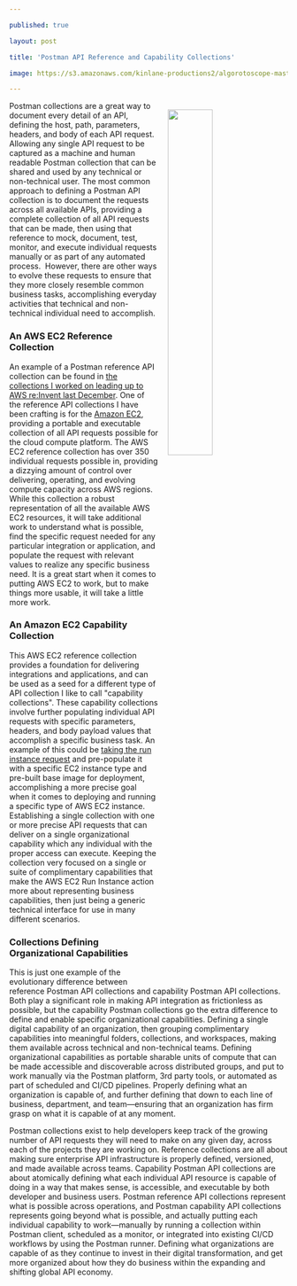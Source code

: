 ---
published: true
layout: post
title: 'Postman API Reference and Capability Collections'
image: https://s3.amazonaws.com/kinlane-productions2/algorotoscope-master/bf-skinner-docks-water-front-ships-containers.jpg
---
<img src="https://s3.amazonaws.com/kinlane-productions2/algorotoscope-master/bf-skinner-docks-water-front-ships-containers.jpg" width="40%" align="right" style="padding: 15px;" /><p>Postman collections are a great way to document every detail of an API, defining the host, path, parameters, headers, and body of each API request. Allowing any single API request to be captured as a machine and human readable Postman collection that can be shared and used by any technical or non-technical user. The most common approach to defining a Postman API collection is to document the requests across all available APIs, providing a complete collection of all API requests that can be made, then using that reference to mock, document, test, monitor, and execute individual requests manually or as part of any automated process.<span>  </span>However, there are other ways to evolve these requests to ensure that they more closely resemble common business tasks, accomplishing everyday activities that technical and non-technical individual need to accomplish.</p>
<h3>An AWS EC2 Reference Collection</h3>
<p>An example of a Postman reference API collection can be found in <a href="https://github.com/api-evangelist/aws">the collections I worked on leading up to AWS re:Invent last December</a>. One of the reference API collections I have been crafting is for the <a href="https://aws.amazon.com/ec2/"><span class="s1">Amazon EC2</span></a>, providing a portable and executable collection of all API requests possible for the cloud compute platform. The AWS EC2 reference collection has over 350 individual requests possible in, providing a dizzying amount of control over delivering, operating, and evolving compute capacity across AWS regions. While this collection a robust representation of all the available AWS EC2 resources, it will take additional work to understand what is possible, find the specific request needed for any particular integration or application, and populate the request with relevant values to realize any specific business need. It is a great start when it comes to putting AWS EC2 to work, but to make things more usable, it will take a little more work.</p>
<h3>An Amazon EC2 Capability Collection</h3>
<p>This AWS EC2 reference collection provides a foundation for delivering integrations and applications, and can be used as a seed for a different type of API collection I like to call "capability collections". These capability collections involve further populating individual API requests with specific parameters, headers, and body payload values that accomplish a specific business task. An example of this could be <a href="https://docs.aws.amazon.com/AWSEC2/latest/APIReference/API_RunInstances.html"><span class="s1">taking the run instance request</span></a> and pre-populate it with a specific EC2 instance type and pre-built base image for deployment, accomplishing a more precise goal when it comes to deploying and running a specific type of AWS EC2 instance. Establishing a single collection with one or more precise API requests that can deliver on a single organizational capability which any individual with the proper access can execute. Keeping the collection very focused on a single or suite of complimentary capabilities that make the AWS EC2 Run Instance action more about representing business capabilities, then just being a generic technical interface for use in many different scenarios.</p>
<h3>Collections Defining Organizational Capabilities</h3>
<p>This is just one example of the evolutionary difference between reference Postman API collections and capability Postman API collections. Both play a significant role in making API integration as frictionless as possible, but the capability Postman collections go the extra difference to define and enable specific organizational capabilities. Defining a single digital capability of an organization, then grouping complimentary capabilities into meaningful folders, collections, and workspaces, making them available across technical and non-technical teams. Defining organizational capabilities as portable sharable units of compute that can be made accessible and discoverable across distributed groups, and put to work manually via the Postman platform, 3rd party tools, or automated as part of scheduled and CI/CD pipelines. Properly defining what an organization is capable of, and further defining that down to each line of business, department, and team—ensuring that an organization has firm grasp on what it is capable of at any moment.</p>
<p>Postman collections exist to help developers keep track of the growing number of API requests they will need to make on any given day, across each of the projects they are working on. Reference collections are all about making sure enterprise API infrastructure is properly defined, versioned, and made available across teams. Capability Postman API collections are about atomically defining what each individual API resource is capable of doing in a way that makes sense, is accessible, and executable by both developer and business users. Postman reference API collections represent what is possible across operations, and Postman capability API collections represents going beyond what is possible, and actually putting each individual capability to work—manually by running a collection within Postman client, scheduled as a monitor, or integrated into existing CI/CD workflows by using the Postman runner. Defining what organizations are capable of as they continue to invest in their digital transformation, and get more organized about how they do business within the expanding and shifting global API economy.</p>
